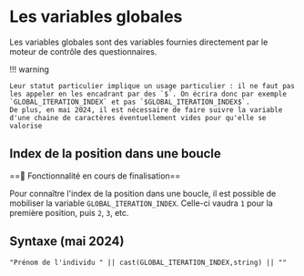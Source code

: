 # Les variables globales

Les variables globales sont des variables fournies directement par le moteur de contrôle des questionnaires.

!!! warning

    Leur statut particulier implique un usage particulier : il ne faut pas les appeler en les encadrant par des `$`. On écrira donc par exemple `GLOBAL_ITERATION_INDEX` et pas `$GLOBAL_ITERATION_INDEX$`. 
    De plus, en mai 2024, il est nécessaire de faire suivre la variable d'une chaine de caractères éventuellement vides pour qu'elle se valorise

## Index de la position dans une boucle

==:test_tube: Fonctionnalité en cours de finalisation==

Pour connaître l'index de la position dans une boucle, il est possible de mobiliser la variable `GLOBAL_ITERATION_INDEX`. Celle-ci vaudra `1` pour la première position, puis `2`, `3`, etc.

## Syntaxe (mai 2024)

`
"Prénom de l'individu " || cast(GLOBAL_ITERATION_INDEX,string) || ""
`
